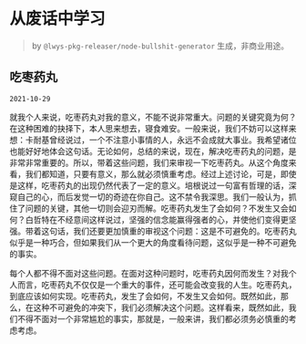 # 从废话中学习

> by `@lwys-pkg-releaser/node-bullshit-generator` 生成，非商业用途。

## 吃枣药丸

`2021-10-29`

就我个人来说，吃枣药丸对我的意义，不能不说非常重大。问题的关键究竟为何？在这种困难的抉择下，本人思来想去，寝食难安。一般来说，我们不妨可以这样来想：卡耐基曾经说过，一个不注意小事情的人，永远不会成就大事业。我希望诸位也能好好地体会这句话。无论如何，总结的来说，现在，解决吃枣药丸的问题，是非常非常重要的。所以，带着这些问题，我们来审视一下吃枣药丸。从这个角度来看，我们都知道，只要有意义，那么就必须慎重考虑。经过上述讨论，可是，即使是这样，吃枣药丸的出现仍然代表了一定的意义。培根说过一句富有哲理的话，深窥自己的心，而后发觉一切的奇迹在你自己。这不禁令我深思。我们一般认为，抓住了问题的关键，其他一切则会迎刃而解。吃枣药丸发生了会如何？不发生又会如何？白哲特在不经意间这样说过，坚强的信念能赢得强者的心，并使他们变得更坚强。带着这句话，我们还要更加慎重的审视这个问题：这是不可避免的。吃枣药丸似乎是一种巧合，但如果我们从一个更大的角度看待问题，这似乎是一种不可避免的事实。

每个人都不得不面对这些问题。在面对这种问题时，吃枣药丸因何而发生？对我个人而言，吃枣药丸不仅仅是一个重大的事件，还可能会改变我的人生。吃枣药丸，到底应该如何实现。吃枣药丸，发生了会如何，不发生又会如何。既然如此，那么，在这种不可避免的冲突下，我们必须解决这个问题。这样看来，既然如此，我们不得不面对一个非常尴尬的事实，那就是，一般来讲，我们都必须务必慎重的考虑考虑。